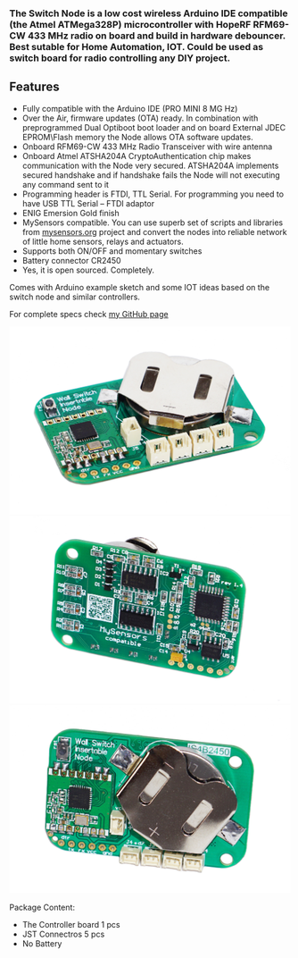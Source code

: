 

### The Switch Node is a low cost wireless Arduino IDE compatible (the Atmel ATMega328P) microcontroller with HopeRF RFM69-CW 433 MHz radio on board and build in hardware debouncer. Best sutable for Home Automation, IOT. Could be used as switch board for radio controlling any DIY project.

## Features
- Fully compatible with the Arduino IDE (PRO MINI 8 MG Hz)
- Over the Air, firmware updates (OTA) ready. In combination with preprogrammed Dual Optiboot boot loader and  on board External JDEC  EPROM\Flash memory the Node allows OTA software updates.
- Onboard RFM69-CW 433 MHz Radio Transceiver  with wire antenna
- Onboard Atmel ATSHA204A CryptoAuthentication chip makes communication with the Node very secured. ATSHA204A implements secured handshake and if handshake fails the Node will not executing any command sent to it
- Programming header is FTDI, TTL Serial. For programming you need to have  USB TTL Serial – FTDI adaptor
- ENIG Emersion Gold finish
- MySensors compatible. You can use superb set of scripts and libraries from [mysensors.org](http://www.mysensors.org) project  and convert the nodes into reliable network of little home sensors, relays and actuators.
- Supports both ON/OFF and momentary switches 
- Battery connector CR2450
- Yes, it is open sourced. Completely.

Comes with Arduino example sketch and some IOT ideas based on the switch node and similar controllers.

For complete specs check [my GitHub page](https://github.com/EasySensors/SwitchNode)

![enter image description here](https://github.com/EasySensors/SwitchNode/blob/master/pics/sw1.jpg?raw=true)
![enter image description here](https://github.com/EasySensors/SwitchNode/blob/master/pics/sw2.jpg?raw=true)
![enter image description here](https://github.com/EasySensors/SwitchNode/blob/master/pics/sw3.jpg?raw=true)

Package Content:
-	The Controller board 1 pcs  
-	JST Connectros 5 pcs  
- No Battery
